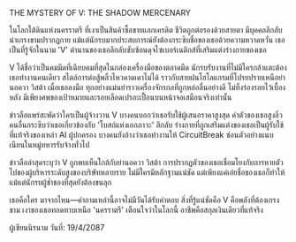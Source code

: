 THE MYSTERY OF V: THE SHADOW MERCENARY

ในโลกใต้ดินแห่งนครราตรี ที่เงาเป็นสินค้าซื้อขายแลกเครดิต ชีวิตถูกต่อรองด้วยสายตา มีบุคคลลึกลับน่าเกรงขามปรากฏกาย แม้แต่นักรบมากประสบการณ์ยังต้องกระซิบชื่อของเธอด้วยความหวาดหวั่น เธอเป็นที่รู้จักในนาม 'V' ตำนานของเธอลึกลับซับซ้อนดุจไซเบอร์เนติกส์ที่เสริมแต่งร่างกายของเธอ

V ได้ชื่อว่าเป็นคมมีดที่เฉียบคมที่สุดในกล่องเครื่องมือของตลาดมืด นักรบรับงานที่ไม่มีใครกล้าแตะต้อง เธอทำงานคนเดียว สไตล์การต่อสู้พลิ้วไหวคาดเดาไม่ได้ ราวกับสายฝนโฮโลแกรมที่โปรยปรายเหนือย่านอควา วิสต้า เมื่อเธอลงมือ ทุกอย่างแม่นยำราวเครื่องจักรกลที่ถูกหล่อลื่นอย่างดี ไม่ทิ้งร่องรอยไว้เบื้องหลัง มีเพียงศพของเป้าหมายและรอยเลือดเปรอะเปื้อนบนหน้าจอเสมือนจริงเท่านั้น

ข่าวลือแพร่สะพัดว่าใครเป็นผู้จ้างวาน V บางคนบอกว่าเธอรับใช้ผู้เสนอราคาสูงสุด ค่าตัวของเธอสูงลิ่ว คนอื่นกระซิบว่าเธอเกี่ยวข้องกับ 'โบสถ์แห่งเอกภาวะ' ลึกลับ ร่างกายที่ถูกเสริมแต่งของเธอเป็นผู้รับใช้ที่แท้จริงของเหล่า AI ผู้ปกครอง บางคนยังอ้างว่าเธอทำงานให้ CircuitBreak ซ่อนตัวอย่างแนบเนียนในหมู่ทหารรับจ้างทั่วไป

ข่าวลือล่าสุดระบุว่า V ถูกพบเห็นใกล้กับย่านอควา วิสต้า การปรากฏตัวของเธอเชื่อมโยงกับการหายตัวไปของผู้บริหารระดับสูงของบริษัทหลายราย ไม่มีใครมีหลักฐานแน่ชัด แต่เพียงแค่เอ่ยชื่อของเธอก็ทำให้แม้แต่นักรบผู้ช่ำชองที่สุดยังต้องขนลุก

เธอคือใคร มาจากไหน—คำถามเหล่านี้อาจไม่มีวันได้รับคำตอบ สิ่งที่รู้แน่ชัดคือ V คือพลังที่ต้องเกรงขาม เงาของเธอทอดทาบเหนือ 'นครราตรี' เตือนใจว่าในโลกนี้ อาชีพคือสกุลเงินเดียวที่แท้จริง

ผู้เขียนนิรนาม
วันที่: 19/4/2087
